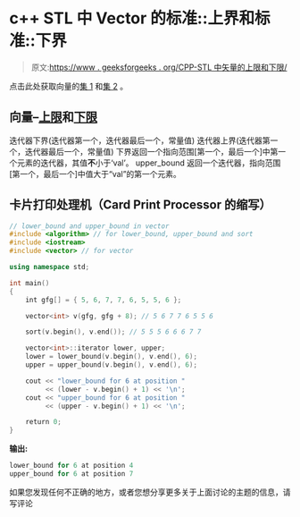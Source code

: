 # c++ STL 中 Vector 的标准::上界和标准::下界

> 原文:[https://www . geeksforgeeks . org/CPP-STL 中矢量的上限和下限/](https://www.geeksforgeeks.org/upper_bound-and-lower_bound-for-vector-in-cpp-stl/)

点击此处获取向量的[集 1](https://www.geeksforgeeks.org/vector-in-cpp-stl/) 和[集 2](https://www.geeksforgeeks.org/modifiers-for-vector-in-cpp-stl/) 。

## 向量–[上限](https://www.geeksforgeeks.org/set-upper_bound-function-in-c-stl/)和[下限](https://www.geeksforgeeks.org/lower_bound-in-cpp/)

迭代器下界(迭代器第一个，迭代器最后一个，常量值)
迭代器上界(迭代器第一个，迭代器最后一个，常量值)
下界返回一个指向范围[第一个，最后一个]中第一个元素的迭代器，其值**不**小于‘val’。
upper_bound 返回一个迭代器，指向范围[第一个，最后一个]中值大于“val”的第一个元素。

## 卡片打印处理机（Card Print Processor 的缩写）

```cpp
// lower_bound and upper_bound in vector
#include <algorithm> // for lower_bound, upper_bound and sort
#include <iostream>
#include <vector> // for vector

using namespace std;

int main()
{
    int gfg[] = { 5, 6, 7, 7, 6, 5, 5, 6 };

    vector<int> v(gfg, gfg + 8); // 5 6 7 7 6 5 5 6

    sort(v.begin(), v.end()); // 5 5 5 6 6 6 7 7

    vector<int>::iterator lower, upper;
    lower = lower_bound(v.begin(), v.end(), 6);
    upper = upper_bound(v.begin(), v.end(), 6);

    cout << "lower_bound for 6 at position "
         << (lower - v.begin() + 1) << '\n';
    cout << "upper_bound for 6 at position "
         << (upper - v.begin() + 1) << '\n';

    return 0;
}
```

**输出:**

```cpp
lower_bound for 6 at position 4
upper_bound for 6 at position 7

```

如果您发现任何不正确的地方，或者您想分享更多关于上面讨论的主题的信息，请写评论